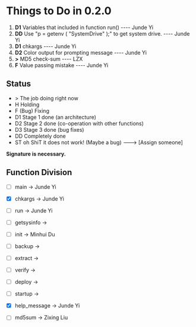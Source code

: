 # Things to Do in 0.2.0
1. **D1** Variables that included in function run() ---- Junde Yi
2. **DD** Use "p = getenv ( "SystemDrive" );" to get system drive. ---- Junde Yi
3. **D1** chkargs ---- Junde Yi
4. **D2** Color output for prompting message ---- Junde Yi
5. **>**  MD5 check-sum ---- LZX
6. **F**  Value passing mistake ---- Junde Yi


## Status
* \>     The job doing right now
* H     Holding
* F     (Bug) Fixing
* D1    Stage 1 done (an architecture)
* D2    Stage 2 done (co-operation with other functions)
* D3    Stage 3 done (bug fixes)
* DD    Completely done
* ST    oh ShiT it does not work! (Maybe a bug) ---> [Assign someone]

**Signature is necessary.**

## Function Division
  - [ ] main                -> Junde Yi
  - [X] chkargs             -> Junde Yi
  - [ ] run                 -> Junde Yi 
  - [ ] getsysinfo          -> 
  - [ ] init                -> Minhui Du
  - [ ] backup              -> 
  - [ ] extract             -> 
  - [ ] verify              -> 
  - [ ] deploy              ->  
  - [ ] startup             -> 
  - [X] help_message        -> Junde Yi
  - [ ] md5sum              -> Zixing Liu


